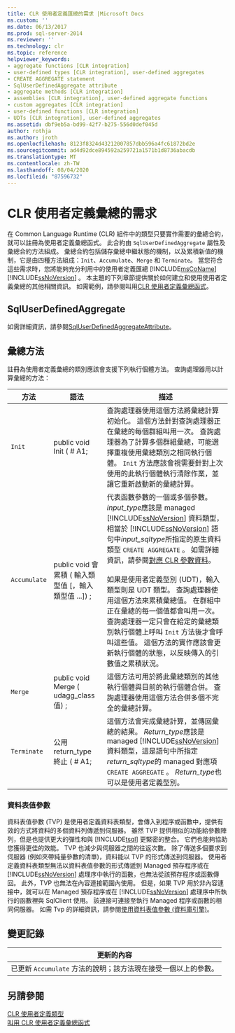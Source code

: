```yaml
---
title: CLR 使用者定義匯總的需求 |Microsoft Docs
ms.custom: ''
ms.date: 06/13/2017
ms.prod: sql-server-2014
ms.reviewer: ''
ms.technology: clr
ms.topic: reference
helpviewer_keywords:
- aggregate functions [CLR integration]
- user-defined types [CLR integration], user-defined aggregates
- CREATE AGGREGATE statement
- SqlUserDefinedAggregate attribute
- aggregate methods [CLR integration]
- assemblies [CLR integration], user-defined aggregate functions
- custom aggregates [CLR integration]
- user-defined functions [CLR integration]
- UDTs [CLR integration], user-defined aggregates
ms.assetid: dbf9eb5a-bd99-42f7-b275-556d0def045d
author: rothja
ms.author: jroth
ms.openlocfilehash: 8123f8324d43212007857dbb596a4fc61872bd2e
ms.sourcegitcommit: ad4d92dce894592a259721a1571b1d8736abacdb
ms.translationtype: MT
ms.contentlocale: zh-TW
ms.lasthandoff: 08/04/2020
ms.locfileid: "87596732"
---
```

# <a name="requirements-for-clr-user-defined-aggregates"></a>CLR 使用者定義彙總的需求
  在 Common Language Runtime (CLR) 組件中的類型只要實作需要的彙總合約，就可以註冊為使用者定義彙總函式。 此合約由 `SqlUserDefinedAggregate` 屬性及彙總合約方法組成。 彙總合約包括儲存彙總中繼狀態的機制，以及累積新值的機制，它是由四種方法組成：`Init`、`Accumulate`、`Merge` 和 `Terminate`。 當您符合這些需求時，您將能夠充分利用中的使用者定義匯總 [!INCLUDE[msCoName](../../includes/msconame-md.md)] [!INCLUDE[ssNoVersion](../../includes/ssnoversion-md.md)] 。 本主題的下列章節提供關於如何建立和使用使用者定義彙總的其他相關資訊。 如需範例，請參閱叫用[CLR 使用者定義彙總函式](clr-user-defined-aggregate-invoking-functions.md)。  
  
## <a name="sqluserdefinedaggregate"></a>SqlUserDefinedAggregate  
 如需詳細資訊，請參閱[SqlUserDefinedAggregateAttribute](https://go.microsoft.com/fwlink/?LinkId=124626)。  
  
## <a name="aggregation-methods"></a>彙總方法  
 註冊為使用者定義彙總的類別應該會支援下列執行個體方法。 查詢處理器用以計算彙總的方法：  
  
|方法|語法|描述|  
|------------|------------|-----------------|  
|`Init`|public void Init ( # A1;|查詢處理器使用這個方法將彙總計算初始化。 這個方法針對查詢處理器正在彙總的每個群組叫用一次。 查詢處理器為了計算多個群組彙總，可能選擇重複使用彙總類別之相同執行個體。 `Init` 方法應該會視需要針對上次使用的此執行個體執行清除作業，並讓它重新啟動新的彙總計算。|  
|`Accumulate`|public void 會累積 ( 輸入類型值 [，輸入類型值 ...]) ;|代表函數參數的一個或多個參數。 *input_type*應該是 managed [!INCLUDE[ssNoVersion](../../includes/ssnoversion-md.md)] 資料類型，相當於 [!INCLUDE[ssNoVersion](../../includes/ssnoversion-md.md)] 語句中*input_sqltype*所指定的原生資料類型 `CREATE AGGREGATE` 。 如需詳細資訊，請參閱[對應 CLR 參數資料](../clr-integration-database-objects-types-net-framework/mapping-clr-parameter-data.md)。<br /><br /> 如果是使用者定義型別 (UDT)，輸入類型則是 UDT 類型。 查詢處理器使用這個方法來累積彙總值。 在群組中正在彙總的每一個值都會叫用一次。 查詢處理器一定只會在給定的彙總類別執行個體上呼叫 `Init` 方法後才會呼叫這些值。 這個方法的實作應該會更新執行個體的狀態，以反映傳入的引數值之累積狀況。|  
|`Merge`|public void Merge ( udagg_class 值) ;|這個方法可用於將此彙總類別的其他執行個體與目前的執行個體合併。 查詢處理器使用這個方法合併多個不完全的彙總計算。|  
|`Terminate`|公用 return_type 終止 ( # A1;|這個方法會完成彙總計算，並傳回彙總的結果。 *Return_type*應該是 managed [!INCLUDE[ssNoVersion](../../includes/ssnoversion-md.md)] 資料類型，這是語句中所指定*return_sqltype*的 managed 對應項 `CREATE AGGREGATE` 。 *Return_type*也可以是使用者定義型別。|  
  
### <a name="table-valued-parameters"></a>資料表值參數  
 資料表值參數 (TVP) 是使用者定義資料表類型，會傳入到程序或函數中，提供有效的方式將資料的多個資料列傳遞到伺服器。 雖然 TVP 提供相似的功能給參數陣列，但是也提供更大的彈性和與 [!INCLUDE[tsql](../../includes/tsql-md.md)] 更緊密的整合。 它們也能夠協助您獲得更佳的效能。 TVP 也減少與伺服器之間的往返次數。 除了傳送多個要求到伺服器 (例如夾帶純量參數的清單)，資料能以 TVP 的形式傳送到伺服器。 使用者定義資料表類型無法以資料表值參數的形式傳遞到 Managed 預存程序或在 [!INCLUDE[ssNoVersion](../../includes/ssnoversion-md.md)] 處理序中執行的函數，也無法從該預存程序或函數傳回。 此外，TVP 也無法在內容連接範圍內使用。 但是，如果 TVP 用於非內容連接中，就可以在 Managed 預存程序或在 [!INCLUDE[ssNoVersion](../../includes/ssnoversion-md.md)] 處理序中所執行的函數裡與 SqlClient 使用。 該連接可連接至執行 Managed 程序或函數的相同伺服器。 如需 Tvp 的詳細資訊，請參閱[使用資料表值參數 &#40;資料庫引擎&#41;](../tables/use-table-valued-parameters-database-engine.md)。  
  
## <a name="change-history"></a>變更記錄  
  
|更新的內容|  
|---------------------|  
|已更新 `Accumulate` 方法的說明；該方法現在接受一個以上的參數。|  
  
## <a name="see-also"></a>另請參閱  
 [CLR 使用者定義類型](../clr-integration-database-objects-user-defined-types/clr-user-defined-types.md)   
 [叫用 CLR 使用者定義彙總函式](clr-user-defined-aggregate-invoking-functions.md)  
  
  
